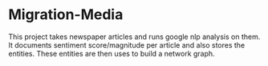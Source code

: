 # Migration-Media

This project takes newspaper articles and runs google nlp analysis on them. It documents sentiment score/magnitude per article and also stores the entities. These entities are then uses to build a network graph.
